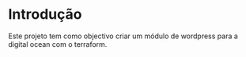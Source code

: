 # Introdução

Este projeto tem como objectivo criar um módulo de wordpress para a digital ocean com o terraform.
